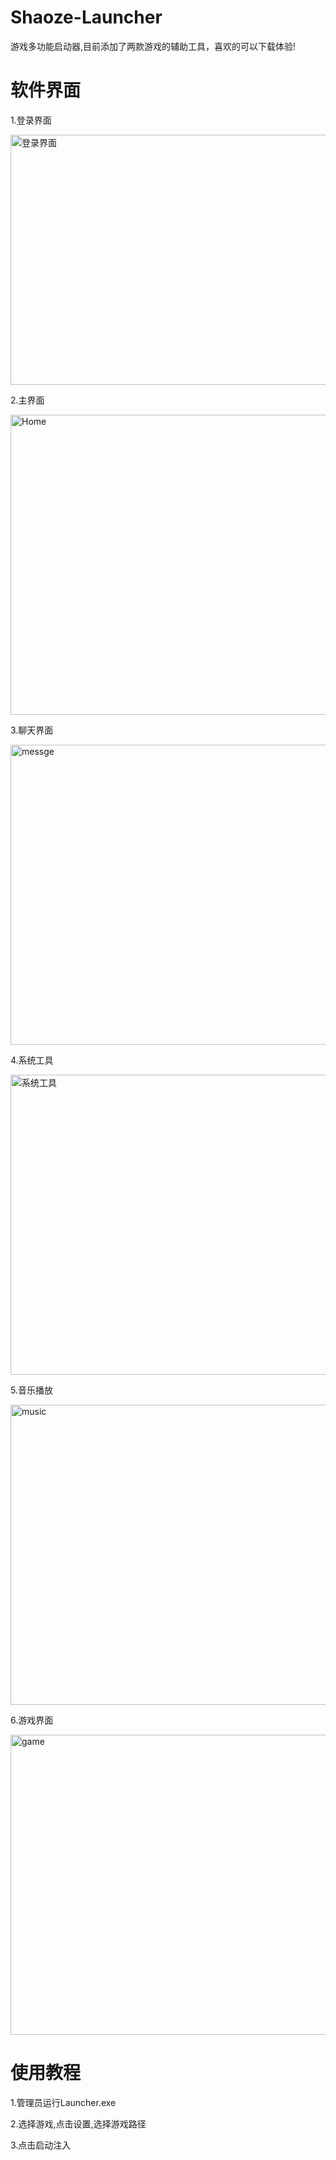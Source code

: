 # Shaoze-Launcher
游戏多功能启动器,目前添加了两款游戏的辅助工具，喜欢的可以下载体验!

# 软件界面
1.登录界面

<img width="720" height="400" alt="登录界面" src="https://github.com/user-attachments/assets/48cfcf49-c0a9-4c9e-b8a0-95ba395fe652" />

2.主界面

<img width="720" height="480" alt="Home" src="https://github.com/user-attachments/assets/b449c16c-0613-4e9b-aaaa-b830b9992d81" />

3.聊天界面

<img width="720" height="480" alt="messge" src="https://github.com/user-attachments/assets/afbf96d8-fd75-4a9b-9e02-a4b015635e88" />

4.系统工具

<img width="720" height="480" alt="系统工具" src="https://github.com/user-attachments/assets/83b3938d-088a-45e2-b389-53bc954448a7" />

5.音乐播放

<img width="720" height="480" alt="music" src="https://github.com/user-attachments/assets/e0cbf632-256b-4c36-bdc1-b789b7836c3f" />

6.游戏界面

<img width="720" height="480" alt="game" src="https://github.com/user-attachments/assets/82eb6fe1-47c4-42ca-9039-c1b9b5915aaa" />

# 使用教程
1.管理员运行Launcher.exe

2.选择游戏,点击设置,选择游戏路径

3.点击启动注入
